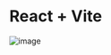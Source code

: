 # React + Vite


![image]([[https://user-images.githubusercontent.com/84088547/134285151-c48ab745-49ec-4404-9caa-29d70e39596b.png](https://drive.google.com/drive/folders/1FXr0SKswmOeOMLZJ7kBAkiFueRGTOOd2?usp=drive_link)https://drive.google.com/drive/folders/1FXr0SKswmOeOMLZJ7kBAkiFueRGTOOd2?usp=drive_link](https://drive.google.com/uc?export=download&id=12sno01r4Oeg9-4VhmiCwMGpIVGRiYC0T)https://drive.google.com/uc?export=download&id=12sno01r4Oeg9-4VhmiCwMGpIVGRiYC0T)

